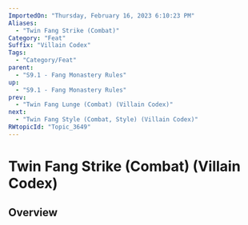 ```yaml
---
ImportedOn: "Thursday, February 16, 2023 6:10:23 PM"
Aliases:
  - "Twin Fang Strike (Combat)"
Category: "Feat"
Suffix: "Villain Codex"
Tags:
  - "Category/Feat"
parent:
  - "S9.1 - Fang Monastery Rules"
up:
  - "S9.1 - Fang Monastery Rules"
prev:
  - "Twin Fang Lunge (Combat) (Villain Codex)"
next:
  - "Twin Fang Style (Combat, Style) (Villain Codex)"
RWtopicId: "Topic_3649"
---
```

# Twin Fang Strike (Combat) (Villain Codex)
## Overview
